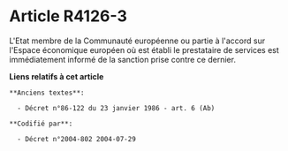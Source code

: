 # Article R4126-3

L'Etat membre de la Communauté européenne ou partie à l'accord sur l'Espace économique européen où est établi le prestataire
de services est immédiatement informé de la sanction prise contre ce dernier.

**Liens relatifs à cet article**

	**Anciens textes**:

	  - Décret n°86-122 du 23 janvier 1986 - art. 6 (Ab)

	**Codifié par**:

	  - Décret n°2004-802 2004-07-29
